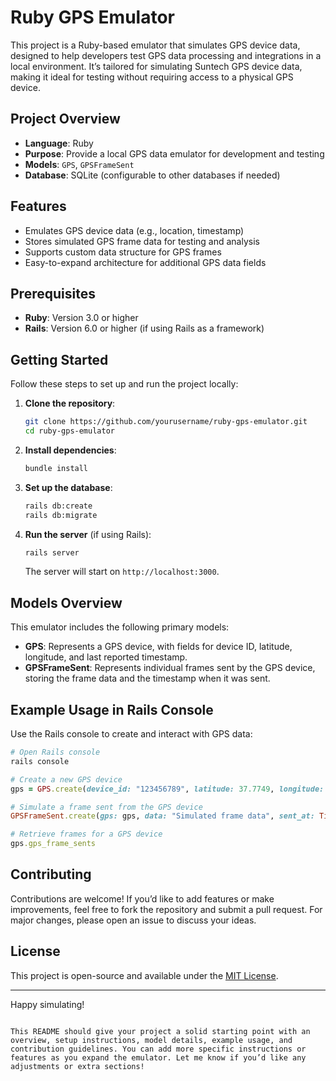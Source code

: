 # Ruby GPS Emulator

This project is a Ruby-based emulator that simulates GPS device data, designed to help developers test GPS data processing and integrations in a local environment. It’s tailored for simulating Suntech GPS device data, making it ideal for testing without requiring access to a physical GPS device.

## Project Overview

- **Language**: Ruby
- **Purpose**: Provide a local GPS data emulator for development and testing
- **Models**: `GPS`, `GPSFrameSent`
- **Database**: SQLite (configurable to other databases if needed)

## Features

- Emulates GPS device data (e.g., location, timestamp)
- Stores simulated GPS frame data for testing and analysis
- Supports custom data structure for GPS frames
- Easy-to-expand architecture for additional GPS data fields

## Prerequisites

- **Ruby**: Version 3.0 or higher
- **Rails**: Version 6.0 or higher (if using Rails as a framework)

## Getting Started

Follow these steps to set up and run the project locally:

1. **Clone the repository**:
   ```bash
   git clone https://github.com/yourusername/ruby-gps-emulator.git
   cd ruby-gps-emulator
   ```

2. **Install dependencies**:
   ```bash
   bundle install
   ```

3. **Set up the database**:
   ```bash
   rails db:create
   rails db:migrate
   ```

4. **Run the server** (if using Rails):
   ```bash
   rails server
   ```
   The server will start on `http://localhost:3000`.

## Models Overview

This emulator includes the following primary models:

- **GPS**: Represents a GPS device, with fields for device ID, latitude, longitude, and last reported timestamp.
- **GPSFrameSent**: Represents individual frames sent by the GPS device, storing the frame data and the timestamp when it was sent.

## Example Usage in Rails Console

Use the Rails console to create and interact with GPS data:

```ruby
# Open Rails console
rails console

# Create a new GPS device
gps = GPS.create(device_id: "123456789", latitude: 37.7749, longitude: -122.4194, last_reported_at: Time.now)

# Simulate a frame sent from the GPS device
GPSFrameSent.create(gps: gps, data: "Simulated frame data", sent_at: Time.now)

# Retrieve frames for a GPS device
gps.gps_frame_sents
```

## Contributing

Contributions are welcome! If you’d like to add features or make improvements, feel free to fork the repository and submit a pull request. For major changes, please open an issue to discuss your ideas.

## License

This project is open-source and available under the [MIT License](LICENSE).

---

Happy simulating!
```

This README should give your project a solid starting point with an overview, setup instructions, model details, example usage, and contribution guidelines. You can add more specific instructions or features as you expand the emulator. Let me know if you’d like any adjustments or extra sections!
